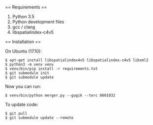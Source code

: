 == Requirements ==

1. Python 3.5
1. Python development files
1. gcc / clang
1. libspatialindex-c4v5

== Installation ==

On Ubuntu (17.10):

```commandline
$ apt-get install libspatialindex4v5 libspatialindex-c4v5 libxml2
$ python3 -m venv venv
$ venv/bin/pip install -r requirements.txt
$ git submodule init
$ git submodule update
```

Now you can run:
```commandline
$ venv/bin/python merger.py --gugik --terc 0601032
```

To update code:
```commandline
$ git pull
$ git submodule update --remote
```

